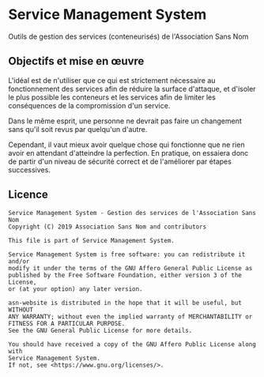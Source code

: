 # Service Management System
Outils de gestion des services (conteneurisés) de l'Association Sans Nom

## Objectifs et mise en œuvre

L'idéal est de n'utiliser que ce qui est strictement nécessaire au
fonctionnement des services afin de réduire la surface d'attaque, et d'isoler
le plus possible les conteneurs et les services afin de limiter les
conséquences de la compromission d'un service.

Dans le même esprit, une personne ne devrait pas faire un changement sans qu'il
soit revus par quelqu'un d'autre.

Cependant, il vaut mieux avoir quelque chose qui fonctionne que ne rien avoir
en attendant d'atteindre la perfection. En pratique, on essaiera donc de partir
d'un niveau de sécurité correct et de l'améliorer par étapes successives.

## Licence

    Service Management System - Gestion des services de l'Association Sans Nom
    Copyright (C) 2019 Association Sans Nom and contributors
    
    This file is part of Service Management System.
    
    Service Management System is free software: you can redistribute it and/or
    modify it under the terms of the GNU Affero General Public License as
    published by the Free Software Foundation, either version 3 of the License,
    or (at your option) any later version.
    
    asn-website is distributed in the hope that it will be useful, but WITHOUT
    ANY WARRANTY; without even the implied warranty of MERCHANTABILITY or
    FITNESS FOR A PARTICULAR PURPOSE.
    See the GNU General Public License for more details.
    
    You should have received a copy of the GNU Affero Public License along with
    Service Management System.
    If not, see <https://www.gnu.org/licenses/>.
